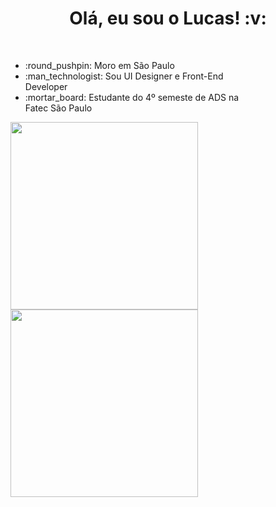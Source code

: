 <div> 
 <h1 align="center"> Olá, eu sou o Lucas!	:v:
</div>
<br/>
<div>
 <div style="display: flex; width:80%">
  <ul>
   <li>:round_pushpin: Moro em São Paulo</li>
   <li>:man_technologist: Sou UI Designer e Front-End Developer</li>
   <li>:mortar_board: Estudante do 4º semeste de ADS na Fatec São Paulo</li>
  </ul>
 </div>
 <img width="300px" height="auto" src="https://user-images.githubusercontent.com/56768879/188740161-c24f770c-934c-4096-88e7-592e5a89f96d.png"/>
 <div>
   <img width="300px" height="auto" src="https://user-images.githubusercontent.com/56768879/188740161-c24f770c-934c-4096-88e7-592e5a89f96d.png"/>
 </div>
</div>

